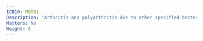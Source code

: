 ```yaml
---
ICD10: M0081
Description: "Arthritis and polyarthritis due to other specified bacterial agents: Shoulder region"
Matters: No
Weight: 0
---
```


